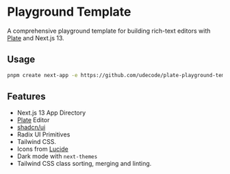 # Playground Template

A comprehensive playground template for building rich-text editors with [Plate](https://platejs.org/) and Next.js 13.

## Usage

```bash
pnpm create next-app -e https://github.com/udecode/plate-playground-template
```

## Features

- Next.js 13 App Directory
- [Plate](https://platejs.org/) Editor
- [shadcn/ui](https://ui.shadcn.com/)
- Radix UI Primitives
- Tailwind CSS.
- Icons from [Lucide](https://lucide.dev)
- Dark mode with `next-themes`
- Tailwind CSS class sorting, merging and linting.
